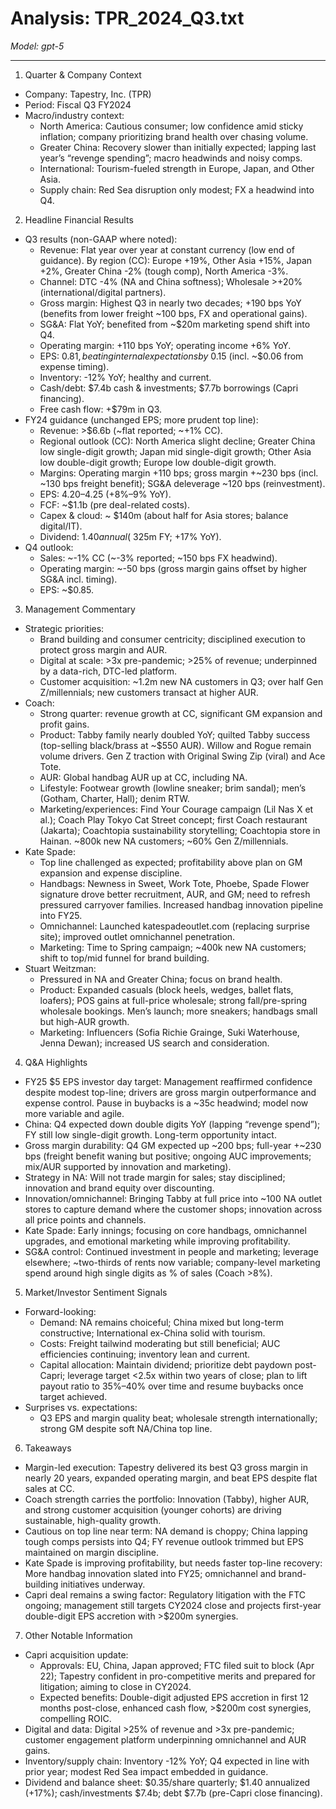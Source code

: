 # Analysis: TPR_2024_Q3.txt

*Model: gpt-5*

---

1) Quarter & Company Context
- Company: Tapestry, Inc. (TPR)
- Period: Fiscal Q3 FY2024
- Macro/industry context:
  - North America: Cautious consumer; low confidence amid sticky inflation; company prioritizing brand health over chasing volume.
  - Greater China: Recovery slower than initially expected; lapping last year’s “revenge spending”; macro headwinds and noisy comps.
  - International: Tourism-fueled strength in Europe, Japan, and Other Asia.
  - Supply chain: Red Sea disruption only modest; FX a headwind into Q4.

2) Headline Financial Results
- Q3 results (non-GAAP where noted):
  - Revenue: Flat year over year at constant currency (low end of guidance). By region (CC): Europe +19%, Other Asia +15%, Japan +2%, Greater China -2% (tough comp), North America -3%.
  - Channel: DTC -4% (NA and China softness); Wholesale >+20% (international/digital partners).
  - Gross margin: Highest Q3 in nearly two decades; +190 bps YoY (benefits from lower freight ~100 bps, FX and operational gains).
  - SG&A: Flat YoY; benefited from ~$20m marketing spend shift into Q4.
  - Operating margin: +110 bps YoY; operating income +6% YoY.
  - EPS: $0.81, beating internal expectations by ~$0.15 (incl. ~$0.06 from expense timing).
  - Inventory: -12% YoY; healthy and current.
  - Cash/debt: $7.4b cash & investments; $7.7b borrowings (Capri financing).
  - Free cash flow: +$79m in Q3.
- FY24 guidance (unchanged EPS; more prudent top line):
  - Revenue: >$6.6b (~flat reported; ~+1% CC).
  - Regional outlook (CC): North America slight decline; Greater China low single-digit growth; Japan mid single-digit growth; Other Asia low double-digit growth; Europe low double-digit growth.
  - Margins: Operating margin +110 bps; gross margin +~230 bps (incl. ~130 bps freight benefit); SG&A deleverage ~120 bps (reinvestment).
  - EPS: $4.20–$4.25 (+8%–9% YoY).
  - FCF: ~$1.1b (pre deal-related costs).
  - Capex & cloud: ~ $140m (about half for Asia stores; balance digital/IT).
  - Dividend: $1.40 annual (~$325m FY; +17% YoY).
- Q4 outlook:
  - Sales: ~-1% CC (~-3% reported; ~150 bps FX headwind).
  - Operating margin: ~-50 bps (gross margin gains offset by higher SG&A incl. timing).
  - EPS: ~$0.85.

3) Management Commentary
- Strategic priorities:
  - Brand building and consumer centricity; disciplined execution to protect gross margin and AUR.
  - Digital at scale: >3x pre-pandemic; >25% of revenue; underpinned by a data-rich, DTC-led platform.
  - Customer acquisition: ~1.2m new NA customers in Q3; over half Gen Z/millennials; new customers transact at higher AUR.
- Coach:
  - Strong quarter: revenue growth at CC, significant GM expansion and profit gains.
  - Product: Tabby family nearly doubled YoY; quilted Tabby success (top-selling black/brass at ~$550 AUR). Willow and Rogue remain volume drivers. Gen Z traction with Original Swing Zip (viral) and Ace Tote.
  - AUR: Global handbag AUR up at CC, including NA.
  - Lifestyle: Footwear growth (lowline sneaker; brim sandal); men’s (Gotham, Charter, Hall); denim RTW.
  - Marketing/experiences: Find Your Courage campaign (Lil Nas X et al.); Coach Play Tokyo Cat Street concept; first Coach restaurant (Jakarta); Coachtopia sustainability storytelling; Coachtopia store in Hainan. ~800k new NA customers; ~60% Gen Z/millennials.
- Kate Spade:
  - Top line challenged as expected; profitability above plan on GM expansion and expense discipline.
  - Handbags: Newness in Sweet, Work Tote, Phoebe, Spade Flower signature drove better recruitment, AUR, and GM; need to refresh pressured carryover families. Increased handbag innovation pipeline into FY25.
  - Omnichannel: Launched katespadeoutlet.com (replacing surprise site); improved outlet omnichannel penetration.
  - Marketing: Time to Spring campaign; ~400k new NA customers; shift to top/mid funnel for brand building.
- Stuart Weitzman:
  - Pressured in NA and Greater China; focus on brand health.
  - Product: Expanded casuals (block heels, wedges, ballet flats, loafers); POS gains at full-price wholesale; strong fall/pre-spring wholesale bookings. Men’s launch; more sneakers; handbags small but high-AUR growth.
  - Marketing: Influencers (Sofia Richie Grainge, Suki Waterhouse, Jenna Dewan); increased US search and consideration.

4) Q&A Highlights
- FY25 $5 EPS investor day target: Management reaffirmed confidence despite modest top-line; drivers are gross margin outperformance and expense control. Pause in buybacks is a ~35c headwind; model now more variable and agile.
- China: Q4 expected down double digits YoY (lapping “revenge spend”); FY still low single-digit growth. Long-term opportunity intact.
- Gross margin durability: Q4 GM expected up ~200 bps; full-year +~230 bps (freight benefit waning but positive; ongoing AUC improvements; mix/AUR supported by innovation and marketing).
- Strategy in NA: Will not trade margin for sales; stay disciplined; innovation and brand equity over discounting.
- Innovation/omnichannel: Bringing Tabby at full price into ~100 NA outlet stores to capture demand where the customer shops; innovation across all price points and channels.
- Kate Spade: Early innings; focusing on core handbags, omnichannel upgrades, and emotional marketing while improving profitability.
- SG&A control: Continued investment in people and marketing; leverage elsewhere; ~two-thirds of rents now variable; company-level marketing spend around high single digits as % of sales (Coach >8%).

5) Market/Investor Sentiment Signals
- Forward-looking:
  - Demand: NA remains choiceful; China mixed but long-term constructive; International ex-China solid with tourism.
  - Costs: Freight tailwind moderating but still beneficial; AUC efficiencies continuing; inventory lean and current.
  - Capital allocation: Maintain dividend; prioritize debt paydown post-Capri; leverage target <2.5x within two years of close; plan to lift payout ratio to 35%–40% over time and resume buybacks once target achieved.
- Surprises vs. expectations:
  - Q3 EPS and margin quality beat; wholesale strength internationally; strong GM despite soft NA/China top line.

6) Takeaways
- Margin-led execution: Tapestry delivered its best Q3 gross margin in nearly 20 years, expanded operating margin, and beat EPS despite flat sales at CC.
- Coach strength carries the portfolio: Innovation (Tabby), higher AUR, and strong customer acquisition (younger cohorts) are driving sustainable, high-quality growth.
- Cautious on top line near term: NA demand is choppy; China lapping tough comps persists into Q4; FY revenue outlook trimmed but EPS maintained on margin discipline.
- Kate Spade is improving profitability, but needs faster top-line recovery: More handbag innovation slated into FY25; omnichannel and brand-building initiatives underway.
- Capri deal remains a swing factor: Regulatory litigation with the FTC ongoing; management still targets CY2024 close and projects first-year double-digit EPS accretion with >$200m synergies.

7) Other Notable Information
- Capri acquisition update:
  - Approvals: EU, China, Japan approved; FTC filed suit to block (Apr 22); Tapestry confident in pro-competitive merits and prepared for litigation; aiming to close in CY2024.
  - Expected benefits: Double-digit adjusted EPS accretion in first 12 months post-close, enhanced cash flow, >$200m cost synergies, compelling ROIC.
- Digital and data: Digital >25% of revenue and >3x pre-pandemic; customer engagement platform underpinning omnichannel and AUR gains.
- Inventory/supply chain: Inventory -12% YoY; Q4 expected in line with prior year; modest Red Sea impact embedded in guidance.
- Dividend and balance sheet: $0.35/share quarterly; $1.40 annualized (+17%); cash/investments $7.4b; debt $7.7b (pre-Capri close financing).